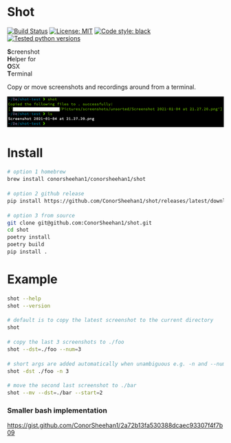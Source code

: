 # Shot
[![Build Status](https://github.com/ConorSheehan1/shot/workflows/ci/badge.svg)](https://github.com/ConorSheehan1/shot/actions/)
[![License: MIT](https://img.shields.io/badge/License-MIT-yellow.svg)](https://opensource.org/licenses/MIT)
[![Code style: black](https://img.shields.io/badge/code%20style-black-000000.svg)](https://github.com/psf/black)
[![Tested python versions](https://img.shields.io/badge/dynamic/yaml?url=https://raw.githubusercontent.com/ConorSheehan1/shot/master/.github/workflows/ci.yml&label=Tested%20python%20versions&query=$.jobs.build.strategy.matrix.python)](https://github.com/ConorSheehan1/shot/blob/master/.github/workflows/ci.yml#L13)

**S**creenshot  
**H**elper for  
**O**SX  
**T**erminal 

Copy or move screenshots and recordings around from a terminal.

![shot](./.github/images/shot.png)

# Install
```bash
# option 1 homebrew
brew install conorsheehan1/conorsheehan1/shot

# option 2 github release
pip install https://github.com/ConorSheehan1/shot/releases/latest/download/shot.tar.gz

# option 3 from source
git clone git@github.com:ConorSheehan1/shot.git
cd shot
poetry install
poetry build
pip install .
```

# Example
```bash
shot --help
shot --version

# default is to copy the latest screenshot to the current directory
shot

# copy the last 3 screenshots to ./foo
shot --dst=./foo --num=3

# short args are added automatically when unambiguous e.g. -n and --num
shot -dst ./foo -n 3

# move the second last screenshot to ./bar
shot --mv --dst=./bar --start=2
```

### Smaller bash implementation
https://gist.github.com/ConorSheehan1/2a72b13fa530388dcaec93307f4f7b09
